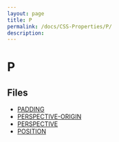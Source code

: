 ```yaml
---
layout: page
title: P
permalink: /docs/CSS-Properties/P/
description: 
---
```


# P



## Files
* [PADDING](/compare.html2pdf.tools/docs/CSS-Properties/P/padding)
* [PERSPECTIVE-ORIGIN](/compare.html2pdf.tools/docs/CSS-Properties/P/perspective-origin)
* [PERSPECTIVE](/compare.html2pdf.tools/docs/CSS-Properties/P/perspective)
* [POSITION](/compare.html2pdf.tools/docs/CSS-Properties/P/position)

